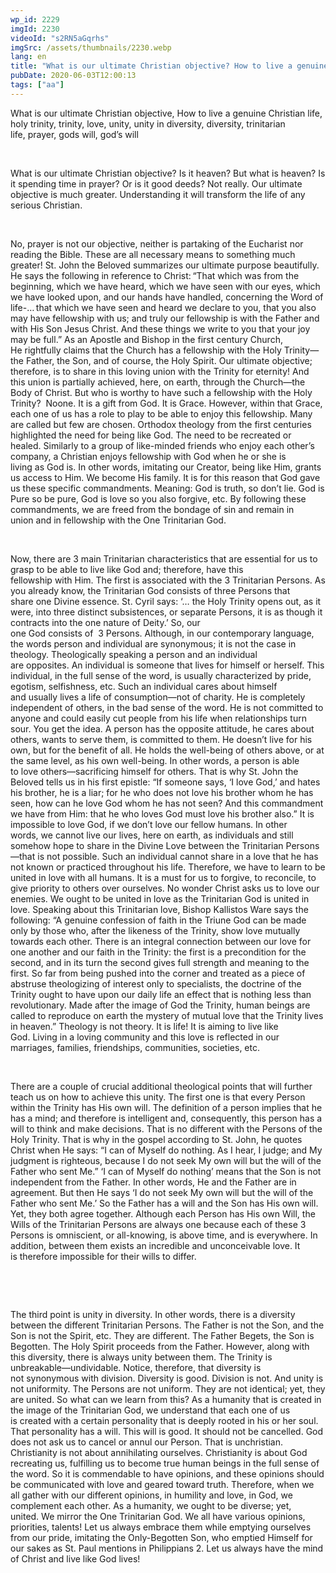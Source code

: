 ```yaml
---
wp_id: 2229
imgId: 2230
videoId: "s2RN5aGqrhs"
imgSrc: /assets/thumbnails/2230.webp
lang: en
title: "What is our ultimate Christian objective? How to live a genuine Christian life?  by Fr.Gabriel Wissa"
pubDate: 2020-06-03T12:00:13
tags: ["aa"]
---
```


<p><span data-contrast="auto">What is our ultimate Christian objective, How to live a genuine Christian life, holy trinity, trinity, love, unity, unity in diversity, diversity, trinitarian life, </span><span data-contrast="auto">prayer, gods will, god’s </span><span data-contrast="auto">will</span><span data-ccp-props="{&quot;201341983&quot;:0,&quot;335559739&quot;:200,&quot;335559740&quot;:276}"> </span></p>
<p><span data-ccp-props="{&quot;201341983&quot;:0,&quot;335559739&quot;:200,&quot;335559740&quot;:276}"> </span></p>
<p><span data-contrast="auto">Wh</span><span data-contrast="auto">at is our </span><span data-contrast="auto">ultimate </span><span data-contrast="auto">Christian objective? </span><span data-contrast="auto">Is it heaven? But what is heaven? </span><span data-contrast="auto">Is it </span><span data-contrast="auto">spending time in </span><span data-contrast="auto">prayer? Or </span><span data-contrast="auto">is </span><span data-contrast="auto">it</span><span data-contrast="auto"> </span><span data-contrast="auto">good deeds? Not really. </span><span data-contrast="auto">Our ultimate objective is </span><span data-contrast="auto">much </span><span data-contrast="auto">greater</span><span data-contrast="auto">. </span><span data-contrast="auto">Understanding </span><span data-contrast="auto">it </span><span data-contrast="auto">will </span><span data-contrast="auto">transform</span><span data-contrast="auto"> the life of any serious Christian.</span><span data-ccp-props="{&quot;201341983&quot;:0,&quot;335559739&quot;:200,&quot;335559740&quot;:276}"> </span></p>
<p><span data-ccp-props="{&quot;201341983&quot;:0,&quot;335559739&quot;:200,&quot;335559740&quot;:276}"> </span></p>
<p><span data-contrast="auto">No, prayer is not our objective</span><span data-contrast="auto">,</span><span data-contrast="auto"> </span><span data-contrast="auto">neither</span><span data-contrast="auto"> is</span><span data-contrast="auto"> partaking of the Eucharist</span><span data-contrast="auto"> </span><span data-contrast="auto">n</span><span data-contrast="auto">or reading the Bible. </span><span data-contrast="auto">These are all necessary means to something much greater! </span><span data-contrast="auto">St. John the Beloved </span><span data-contrast="auto">summarizes </span><span data-contrast="auto">our ultimate purpose beautifully. He says</span><span data-contrast="auto"> the following in reference to Christ</span><span data-contrast="auto">:</span><span data-contrast="auto"> </span><span data-contrast="auto">“</span><span data-contrast="auto">That which was from the beginning, which we have heard, which we have seen with our eyes, which we have looked upon, and our hands have handled, concerning the Word of life-… that which we have seen and heard we declare to you, </span><span data-contrast="auto">that you also may have fellowship with us; and truly our fellowship is with the Father and with His Son Jesus Christ. And these things we write to you that your joy may be full.</span><span data-contrast="auto">”</span><span data-contrast="auto"> As an Apostle and Bishop in the </span><span data-contrast="auto">first century </span><span data-contrast="auto">Church, He </span><span data-contrast="auto">rightfully claims</span><span data-contrast="auto"> that the Church </span><span data-contrast="auto">has a fellowship with the Holy Trinity</span><span data-contrast="auto">—the Father</span><span data-contrast="auto">, </span><span data-contrast="auto">the Son, and of course, the Holy Spirit</span><span data-contrast="auto">. </span><span data-contrast="auto">Our ultimate objective; therefore, is to</span><span data-contrast="auto"> share </span><span data-contrast="auto">in</span><span data-contrast="auto"> this </span><span data-contrast="auto">loving </span><span data-contrast="auto">union with the Trinity for eternity! And this union is partially achieved, here, on earth, </span><span data-contrast="auto">through the Church—the Body of Christ.</span><span data-contrast="auto"> B</span><span data-contrast="auto">ut who </span><span data-contrast="auto">is worthy to </span><span data-contrast="auto">have such a fellowship</span><span data-contrast="auto"> with the Holy Trinity</span><span data-contrast="auto">? </span><span data-contrast="auto"> </span><span data-contrast="auto">Noone</span><span data-contrast="auto">. It is a gift from God. </span><span data-contrast="auto">It</span><span data-contrast="auto"> is Grace. </span><span data-contrast="auto">However, </span><span data-contrast="auto">within that Grace, each one of us has </span><span data-contrast="auto">a role to play to be able to enjoy this fellowship. </span><span data-contrast="auto">Many are called but few are chosen. </span><span data-contrast="auto">Orthodox theology </span><span data-contrast="auto">from the first centuries highlighted the need </span><span data-contrast="auto">for</span><span data-contrast="auto"> being like God. </span><span data-contrast="auto">The need to be </span><span data-contrast="auto">recreated or healed. </span><span data-contrast="auto">Similarly</span><span data-contrast="auto"> </span><span data-contrast="auto">to a group of </span><span data-contrast="auto">like-minded </span><span data-contrast="auto">friends who enjoy each other’s company, </span><span data-contrast="auto">a Christian enjoys fellowship with God when </span><span data-contrast="auto">he or she is living </span><span data-contrast="auto">as</span><span data-contrast="auto"> </span><span data-contrast="auto">God</span><span data-contrast="auto"> is. </span><span data-contrast="auto">In other words, imitating </span><span data-contrast="auto">our Creator</span><span data-contrast="auto">, being like Him,</span><span data-contrast="auto"> grants us access to Him. We become </span><span data-contrast="auto">His </span><span data-contrast="auto">family. </span><span data-contrast="auto">It is for this reason</span><span data-contrast="auto"> that </span><span data-contrast="auto">God</span><span data-contrast="auto"> gave us these specific </span><span data-contrast="auto">commandments.</span><span data-contrast="auto"> </span><span data-contrast="auto">Meaning: </span><span data-contrast="auto">God is truth, so </span><span data-contrast="auto">don’t</span><span data-contrast="auto"> lie. </span><span data-contrast="auto">God is Pure so be pure, </span><span data-contrast="auto">God is love so </span><span data-contrast="auto">you also </span><span data-contrast="auto">forgive, e</span><span data-contrast="auto">tc.</span><span data-contrast="auto"> </span><span data-contrast="auto">By following these commandments, we are freed from </span><span data-contrast="auto">the </span><span data-contrast="auto">bondage of sin and </span><span data-contrast="auto">remain in union </span><span data-contrast="auto">and </span><span data-contrast="auto">in </span><span data-contrast="auto">fellowship </span><span data-contrast="auto">with </span><span data-contrast="auto">the </span><span data-contrast="auto">One </span><span data-contrast="auto">Trinitarian God</span><span data-contrast="auto">.</span><span data-contrast="auto"> </span><span data-contrast="auto"> </span><span data-ccp-props="{&quot;201341983&quot;:0,&quot;335559739&quot;:200,&quot;335559740&quot;:276}"> </span></p>
<p><span data-ccp-props="{&quot;201341983&quot;:0,&quot;335559739&quot;:200,&quot;335559740&quot;:276}"> </span></p>
<p><span data-contrast="auto">Now</span><span data-contrast="auto">,</span><span data-contrast="auto"> </span><span data-contrast="auto">t</span><span data-contrast="auto">here are 3 main </span><span data-contrast="auto">Trinitarian characteristics that </span><span data-contrast="auto">are essential </span><span data-contrast="auto">for us to grasp to be able to live like God </span><span data-contrast="auto">and</span><span data-contrast="auto">;</span><span data-contrast="auto"> therefore,</span><span data-contrast="auto"> have this fellowship </span><span data-contrast="auto">with</span><span data-contrast="auto"> Him. </span><span data-contrast="auto">The first is associated with the 3 Trinitarian Persons. </span><span data-contrast="auto">As you already know, t</span><span data-contrast="auto">he Trinitarian God consists of three Persons that share </span><span data-contrast="auto">one Divine essence. St. Cyril says</span><span data-contrast="auto">:</span><span data-contrast="auto"> </span><span data-contrast="auto">‘</span><span data-contrast="auto">…</span><span data-contrast="auto"> the Holy Trinity opens out, as it were, into three distinct </span><span data-contrast="auto">subsistences</span><span data-contrast="auto">, or separate Persons, it is as though it contracts into the one nature of Deity.’</span><span data-contrast="auto"> </span><span data-contrast="auto">So, our one </span><span data-contrast="auto">God </span><span data-contrast="auto">consists </span><span data-contrast="auto">of </span><span data-contrast="auto"> 3</span><span data-contrast="auto"> Persons</span><span data-contrast="auto">. </span><span data-contrast="auto">Although, i</span><span data-contrast="auto">n our contemporary language, the words person and individual are synonymous</span><span data-contrast="auto">; </span><span data-contrast="auto">it is not the case in theology. </span><span data-contrast="auto">Theologically speaking a </span><span data-contrast="auto">p</span><span data-contrast="auto">erson and an individual are </span><span data-contrast="auto">opposites. </span><span data-contrast="auto">An individual is someone that lives for himself or herself. This individual, in the ful</span><span data-contrast="auto">l</span><span data-contrast="auto"> sense of the word, is usually characterized by</span><span data-contrast="auto"> pride, egotism, selfishness</span><span data-contrast="auto">, etc</span><span data-contrast="auto">. Such an individual cares about himself and </span><span data-contrast="auto">usually </span><span data-contrast="auto">lives a life of consumption</span><span data-contrast="auto">—not </span><span data-contrast="auto">of </span><span data-contrast="auto">charity</span><span data-contrast="auto">. </span><span data-contrast="auto">He is completely independent of others, in the ba</span><span data-contrast="auto">d</span><span data-contrast="auto"> sense of the word. He </span><span data-contrast="auto">is not committed to anyone and </span><span data-contrast="auto">could easily </span><span data-contrast="auto">cut people </span><span data-contrast="auto">from his </span><span data-contrast="auto">life when relationships turn sour</span><span data-contrast="auto">. You get the idea. A </span><span data-contrast="auto">p</span><span data-contrast="auto">erson </span><span data-contrast="auto">has </span><span data-contrast="auto">the opposite</span><span data-contrast="auto"> attitude</span><span data-contrast="auto">, he cares about others, wants to serve them, is committed to them. He </span><span data-contrast="auto">doesn’t</span><span data-contrast="auto"> live for his own</span><span data-contrast="auto">,</span><span data-contrast="auto"> but for the benefit of all. He </span><span data-contrast="auto">holds the well</span><span data-contrast="auto">-</span><span data-contrast="auto">being of </span><span data-contrast="auto">others</span><span data-contrast="auto"> above</span><span data-contrast="auto">, or at the same level, as</span><span data-contrast="auto"> his own well</span><span data-contrast="auto">-</span><span data-contrast="auto">being. </span><span data-contrast="auto">In other words, a </span><span data-contrast="auto">p</span><span data-contrast="auto">erson </span><span data-contrast="auto">is able to</span><span data-contrast="auto"> love </span><span data-contrast="auto">others—sacrificing </span><span data-contrast="auto">himself for others.</span><span data-contrast="auto"> That is why St. John the Beloved tells us in his first epistle: “If someone says, </span><span data-contrast="auto">‘</span><span data-contrast="auto">I love God,</span><span data-contrast="auto">’</span><span data-contrast="auto"> and hates his brother, he is a liar; for he who does not love his brother whom he has seen, how can he love God whom he has not seen? And this commandment we have from Him: that he who loves God must love his brother also.” It is impossible to love </span><span data-contrast="auto">God</span><span data-contrast="auto">,</span><span data-contrast="auto"> if</span><span data-contrast="auto"> we don’t love our </span><span data-contrast="auto">fellow </span><span data-contrast="auto">humans</span><span data-contrast="auto">. </span><span data-contrast="auto">In other words, </span><span data-contrast="auto">we</span><span data-contrast="auto"> cannot live </span><span data-contrast="auto">our</span><span data-contrast="auto"> li</span><span data-contrast="auto">v</span><span data-contrast="auto">e</span><span data-contrast="auto">s</span><span data-contrast="auto">, here on earth, as individual</span><span data-contrast="auto">s</span><span data-contrast="auto"> and still somehow hope to share in the </span><span data-contrast="auto">D</span><span data-contrast="auto">ivine </span><span data-contrast="auto">L</span><span data-contrast="auto">ove between the </span><span data-contrast="auto">Trinitarian Persons</span><span data-contrast="auto">—that </span><span data-contrast="auto">is</span><span data-contrast="auto"> not p</span><span data-contrast="auto">ossible. </span><span data-contrast="auto">Such an individual cannot </span><span data-contrast="auto">share in a love that he has not known or practiced</span><span data-contrast="auto"> throughout his life</span><span data-contrast="auto">.</span><span data-contrast="auto"> Therefore, we </span><span data-contrast="auto">have to</span><span data-contrast="auto"> learn</span><span data-contrast="auto"> to be united in love with all humans. </span><span data-contrast="auto">It is a must for us to forgive, to reconcile, to give priority to others over ourselves. </span><span data-contrast="auto">No wonder Christ asks us to love our enemies. We ought to be united in love as </span><span data-contrast="auto">the Trinitarian </span><span data-contrast="auto">God is united in love.</span><span data-contrast="auto"> </span><span data-contrast="auto">Speaking about this Trinitarian love,</span><span data-contrast="auto"> Bishop </span><span data-contrast="auto">Kallistos</span><span data-contrast="auto"> Ware say</span><span data-contrast="auto">s</span><span data-contrast="auto"> the following: “</span><span data-contrast="auto">A genuine confession of faith in the Triune God can be made only by those who, after the likeness of the Trinity, show love mutually towards each other. There is an integral connection between our love for one another and our faith in the Trinity: the first is a precondition for the second, and in its turn the second gives full strength and meaning to the first. </span><span data-contrast="auto">So far from being pushed into the corner and treated as a piece of abstruse theologizing of interest only to specialists, the doctrine of the Trinity ought to have upon our daily life an effect that is nothing less than revolutionary. Made after the image of God the Trinity, human beings are called to reproduce on earth the mystery of mutual love that the Trinity lives in heaven.</span><span data-contrast="auto">” Theology is not </span><span data-contrast="auto">theory. It is life! It is</span><span data-contrast="auto"> aiming to</span><span data-contrast="auto"> </span><span data-contrast="auto">live </span><span data-contrast="auto">like God. </span><span data-contrast="auto">Living in a loving community and this love is reflected in our marriages, families, </span><span data-contrast="auto">friendships</span><span data-contrast="auto">, </span><span data-contrast="auto">communities, societies</span><span data-contrast="auto">, etc.</span><span data-ccp-props="{&quot;201341983&quot;:0,&quot;335559739&quot;:200,&quot;335559740&quot;:276}"> </span></p>
<p><span data-ccp-props="{&quot;201341983&quot;:0,&quot;335559739&quot;:200,&quot;335559740&quot;:276}"> </span></p>
<p><span data-contrast="auto">There are a couple of </span><span data-contrast="auto">crucial </span><span data-contrast="auto">additional</span><span data-contrast="auto"> </span><span data-contrast="auto">theological </span><span data-contrast="auto">points </span><span data-contrast="auto">that will further teach us on how </span><span data-contrast="auto">to achieve </span><span data-contrast="auto">this unity.</span><span data-contrast="auto"> The first </span><span data-contrast="auto">one</span><span data-contrast="auto"> is that every Person within the Trinity has His own will. </span><span data-contrast="auto">The definition of a </span><span data-contrast="auto">p</span><span data-contrast="auto">erson implies that he has a mind; and </span><span data-contrast="auto">therefore</span><span data-contrast="auto"> </span><span data-contrast="auto">is </span><span data-contrast="auto">intelligent</span><span data-contrast="auto"> and, consequently, this person </span><span data-contrast="auto">has a will to think and </span><span data-contrast="auto">make </span><span data-contrast="auto">deci</span><span data-contrast="auto">sions</span><span data-contrast="auto">. That is no different with the Persons of the Holy Trinity. </span><span data-contrast="auto">That is why in the gospel </span><span data-contrast="auto">according to </span><span data-contrast="auto">St. John, </span><span data-contrast="auto">he quotes Christ when He says: “</span><span data-contrast="auto">I can of Myself do nothing. As I hear, I judge; and My judgment is righteous, because I do not seek My own will but the will of the Father who sent Me.</span><span data-contrast="auto">” </span><span data-contrast="auto">‘</span><span data-contrast="auto">I ca</span><span data-contrast="auto">n of Myself do nothing’ means that the Son is not independent from the Father. </span><span data-contrast="auto">In other words, </span><span data-contrast="auto">He and the Father </span><span data-contrast="auto">are in agreement</span><span data-contrast="auto">. But then He says</span><span data-contrast="auto"> ‘I do not seek My own will but the will of the Father who sent Me.’ </span><span data-contrast="auto">So</span><span data-contrast="auto"> the Father has a will and the Son has His own will. Yet, they both agree together</span><span data-contrast="auto">. </span><span data-contrast="auto">Although</span><span data-contrast="auto"> each Person has His </span><span data-contrast="auto">own </span><span data-contrast="auto">Will</span><span data-contrast="auto">,</span><span data-contrast="auto"> </span><span data-contrast="auto">t</span><span data-contrast="auto">he Wills of the Trinitarian Persons </span><span data-contrast="auto">are</span><span data-contrast="auto"> always one</span><span data-contrast="auto"> b</span><span data-contrast="auto">ecause each of these 3 Persons is omniscient, or all-knowing, </span><span data-contrast="auto">is </span><span data-contrast="auto">above time, and </span><span data-contrast="auto">is </span><span data-contrast="auto">everywhere. </span><span data-contrast="auto">In addition, between them exists an incredible </span><span data-contrast="auto">and </span><span data-contrast="auto">unconceivable love. It is </span><span data-contrast="auto">therefore </span><span data-contrast="auto">impossible for their wills to differ. </span><span data-ccp-props="{&quot;201341983&quot;:0,&quot;335559739&quot;:200,&quot;335559740&quot;:276}"> </span></p>
<p><span data-ccp-props="{&quot;201341983&quot;:0,&quot;335559739&quot;:200,&quot;335559740&quot;:276}"> </span></p>
<p><span data-ccp-props="{&quot;201341983&quot;:0,&quot;335559739&quot;:200,&quot;335559740&quot;:276}"> </span></p>
<p><span data-contrast="auto">The </span><span data-contrast="auto">third </span><span data-contrast="auto">point </span><span data-contrast="auto">is</span><span data-contrast="auto"> unit</span><span data-contrast="auto">y </span><span data-contrast="auto">in diversity. </span><span data-contrast="auto">In </span><span data-contrast="auto">other words</span><span data-contrast="auto">, there is a diversity between the different </span><span data-contrast="auto">Trinitarian </span><span data-contrast="auto">Persons. The Father is not the Son, and the Son is not the Spirit, etc. They are different. </span><span data-contrast="auto">The Father Begets, the Son is Begotten. The Holy Spirit proceeds from the Father. </span><span data-contrast="auto">However, </span><span data-contrast="auto">along </span><span data-contrast="auto">with this diversity, there is always unity between them. The Trinity is unbreakable</span><span data-contrast="auto">—un</span><span data-contrast="auto">dividable. </span><span data-contrast="auto">Notice</span><span data-contrast="auto">, therefore, </span><span data-contrast="auto">that diversity is not </span><span data-contrast="auto">synonymous with </span><span data-contrast="auto">division. Diversity is good. Division is not. </span><span data-contrast="auto">And unity is not uniformity. The Persons are</span><span data-contrast="auto"> not</span><span data-contrast="auto"> uniform. They are not </span><span data-contrast="auto">identical</span><span data-contrast="auto">; </span><span data-contrast="auto">yet,</span><span data-contrast="auto"> they are united</span><span data-contrast="auto">.</span><span data-contrast="auto"> </span><span data-contrast="auto">So</span><span data-contrast="auto"> w</span><span data-contrast="auto">hat can we learn from this? As a humanity that is created in the </span><span data-contrast="auto">ima</span><span data-contrast="auto">ge of the Trinitarian God, </span><span data-contrast="auto">we understand that </span><span data-contrast="auto">each one of us is</span><span data-contrast="auto"> created with a certain personality that is deeply rooted in </span><span data-contrast="auto">his or her</span><span data-contrast="auto"> soul</span><span data-contrast="auto">. That personality has a will. This will </span><span data-contrast="auto">is</span><span data-contrast="auto"> good. It should not be cancelled. </span><span data-contrast="auto">God does not ask us to cancel or annul our Person. That is unchristian. Christianity is not about annihilating </span><span data-contrast="auto">ourselves. Christianity is about God recreating us, fulfilling us</span><span data-contrast="auto"> to become true human beings in the full sense of the </span><span data-contrast="auto">word</span><span data-contrast="auto">.</span><span data-contrast="auto"> </span><span data-contrast="auto">So</span><span data-contrast="auto"> it is commendable to have </span><span data-contrast="auto">opinions</span><span data-contrast="auto">, and these opinions should be communicated </span><span data-contrast="auto">with love an</span><span data-contrast="auto">d</span><span data-contrast="auto"> </span><span data-contrast="auto">geared </span><span data-contrast="auto">toward truth. Therefore, when we all gather with our different opinions, </span><span data-contrast="auto">in humility and love, in God, </span><span data-contrast="auto">we complement each other</span><span data-contrast="auto">.</span><span data-contrast="auto"> </span><span data-contrast="auto">As a humanity, w</span><span data-contrast="auto">e </span><span data-contrast="auto">ought to be </span><span data-contrast="auto">diverse; yet, united. </span><span data-contrast="auto">We mirror the</span><span data-contrast="auto"> One</span><span data-contrast="auto"> Trinitarian God.</span><span data-contrast="auto"> We all have </span><span data-contrast="auto">various</span><span data-contrast="auto"> opinions, priorities, talents</span><span data-contrast="auto">! Let us always embrace them while emptying ourselves from our pride, imitating the </span><span data-contrast="auto">Only-Begotten</span><span data-contrast="auto"> Son, </span><span data-contrast="auto">who emptied Himself </span><span data-contrast="auto">for our sakes as St. Paul mentions in Philippians 2.</span><span data-contrast="auto"> Let us always have the m</span><span data-contrast="auto">i</span><span data-contrast="auto">nd of Christ and live like God lives!</span><span data-ccp-props="{&quot;201341983&quot;:0,&quot;335559739&quot;:200,&quot;335559740&quot;:276}"> </span></p>
